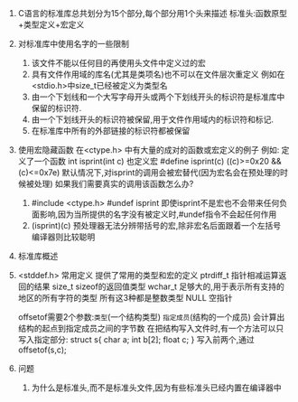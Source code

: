 <!--
 * @Author: your name
 * @Date: 2021-08-27 11:50:33
 * @LastEditTime: 2021-08-28 14:41:20
 * @LastEditors: Please set LastEditors
 * @Description: In User Settings Edit
 * @FilePath: \C_Multiple\excercise\chapter14 standard library\article.md
-->
1. C语言的标准库总共划分为15个部分,每个部分用1个头来描述
    标准头:函数原型+类型定义+宏定义

2. 对标准库中使用名字的一些限制
    1. 该文件不能以任何目的再使用头文件中定义过的宏
    2. 具有文件作用域的库名(尤其是类项名)也不可以在文件层次重定义
        例如在<stdio.h>中size_t已经被定义为类型名
    3. 由一个下划线和一个大写字母开头或两个下划线开头的标识符是标准库中保留的标识符.
    4. 由一个下划线开头的标识符被保留,用于文件作用域内的标识符和标记.
    5. 在标准库中所有的外部链接的标识符都被保留

3. 使用宏隐藏函数
    在<ctype.h> 中有大量的成对的函数或宏定义的例子
    例如:
    定义了一个函数 int isprint(int c)
        也定义宏  #define isprint(c) ((c)>=0x20 && (c)<=0x7e)
        默认情况下,对isprint的调用会被宏替代(因为宏名会在预处理的时候被处理)
    如果我们需要真实的调用该函数怎么办?
    1. #include <ctype.h>
       #undef isprint
        即使isprint不是宏也不会带来任何负面影响,因为当所提供的名字没有被定义时,#undef指令不会起任何作用
    2. (isprint)(c)
        预处理器无法分辨带括号的宏,除非宏名后面跟着一个左括号
        编译器则比较聪明

4. 标准库概述
5. <stddef.h> 常用定义
    提供了常用的类型和宏的定义
    ptrdiff_t   指针相减运算返回的结果
    size_t      sizeof的返回值类型
    wchar_t     足够大的,用于表示所有支持的地区的所有字符的类型
    所有这3种都是整数类型
    NULL 空指针
    
    offsetof需要2个参数:`类型`(一个结构类型) `指定成员`(结构的一个成员)
    会计算出结构的起点到指定成员之间的字节数
    在把结构写入文件时,有一个方法可以只写入指定部分:
    struct s{
        char a;
        int b[2];
        float c;
    }
    写入前两个,通过offsetof(s,c);

6. 问题
    1. 为什么是标准头,而不是标准头文件,因为有些标准头已经内置在编译器中
